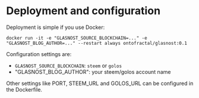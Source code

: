 # Deployment and configuration

Deployment is simple if you use Docker:

```
docker run -it -e "GLASNOST_SOURCE_BLOCKCHAIN=..." -e "GLASNOST_BLOG_AUTHOR=..." --restart always ontofractal/glasnost:0.1
```

Configuration settings are:

* `GLASNOST_SOURCE_BLOCKCHAIN`: `steem` or `golos`
* "GLASNOST_BLOG_AUTHOR": your steem/golos account name

Other settings like PORT, STEEM_URL and GOLOS_URL can be configured in the Dockerfile.
